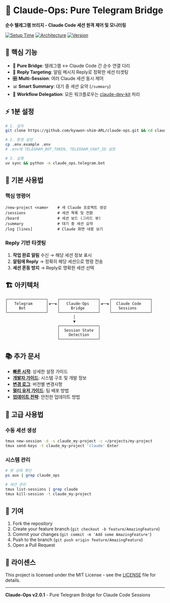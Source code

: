 # 🚀 Claude-Ops: Pure Telegram Bridge

**순수 텔레그램 브리지 - Claude Code 세션 원격 제어 및 모니터링**

[![Setup Time](https://img.shields.io/badge/Setup-1_minute-green)](./QUICK_START.md)
[![Architecture](https://img.shields.io/badge/Architecture-Pure_Bridge-purple)](./CLAUDE.md)
[![Version](https://img.shields.io/badge/Version-2.0.1-blue)](./CHANGELOG.md)

## 🎯 핵심 기능

- 🌉 **Pure Bridge**: 텔레그램 ↔ Claude Code 간 순수 연결 다리
- 📱 **Reply Targeting**: 알림 메시지 Reply로 정확한 세션 타겟팅
- 🎛️ **Multi-Session**: 여러 Claude 세션 동시 제어
- 📊 **Smart Summary**: 대기 중 세션 요약 (`/summary`)
- 🔄 **Workflow Delegation**: 모든 워크플로우는 [claude-dev-kit](https://github.com/kyuwon-shim-ARL/claude-dev-kit) 처리

## ⚡ 1분 설정

```bash
# 1. 설치
git clone https://github.com/kyuwon-shim-ARL/claude-ops.git && cd claude-ops

# 2. 환경 설정
cp .env.example .env
# .env에 TELEGRAM_BOT_TOKEN, TELEGRAM_CHAT_ID 설정

# 3. 실행
uv sync && python -m claude_ops.telegram.bot
```

## 📱 기본 사용법

### 핵심 명령어
```
/new-project <name>    # 새 Claude 프로젝트 생성
/sessions              # 세션 목록 및 전환
/board                 # 세션 보드 (그리드 뷰)
/summary               # 대기 중 세션 요약
/log [lines]           # Claude 화면 내용 보기
```

### Reply 기반 타겟팅
1. **작업 완료 알림** 수신 → 해당 세션 정보 표시
2. **알림에 Reply** → 정확히 해당 세션으로 명령 전송
3. **세션 혼동 방지** → Reply로 명확한 세션 선택

## 🏗️ 아키텍처

```
┌─────────────────┐    ┌─────────────────┐    ┌─────────────────┐
│   Telegram      │◄──►│   Claude-Ops    │◄──►│  Claude Code    │
│     Bot         │    │     Bridge      │    │   Sessions      │
└─────────────────┘    └─────────────────┘    └─────────────────┘
                              │
                              ▼
                       ┌─────────────────┐
                       │  Session State  │
                       │    Detection    │
                       └─────────────────┘
```

## 📚 추가 문서

- **[빠른 시작](./QUICK_START.md)**: 상세한 설정 가이드
- **[개발자 가이드](./CLAUDE.md)**: 시스템 구조 및 개발 정보
- **[변경 로그](./CHANGELOG.md)**: 버전별 변경사항
- **[멀티 유저 가이드](./docs/guides/MULTI_USER_GUIDE.md)**: 팀 배포 방법
- **[업데이트 전략](./docs/guides/UPDATE_STRATEGY.md)**: 안전한 업데이트 방법

## 🔧 고급 사용법

### 수동 세션 생성
```bash
tmux new-session -d -s claude_my-project -c ~/projects/my-project
tmux send-keys -t claude_my-project 'claude' Enter
```

### 시스템 관리
```bash
# 봇 상태 확인
ps aux | grep claude_ops

# 세션 관리
tmux list-sessions | grep claude
tmux kill-session -t claude_my-project
```

## 🤝 기여

1. Fork the repository
2. Create your feature branch (`git checkout -b feature/AmazingFeature`)
3. Commit your changes (`git commit -m 'Add some AmazingFeature'`)
4. Push to the branch (`git push origin feature/AmazingFeature`)
5. Open a Pull Request

## 📄 라이센스

This project is licensed under the MIT License - see the [LICENSE](LICENSE) file for details.

---

**Claude-Ops v2.0.1** - Pure Telegram Bridge for Claude Code Sessions
